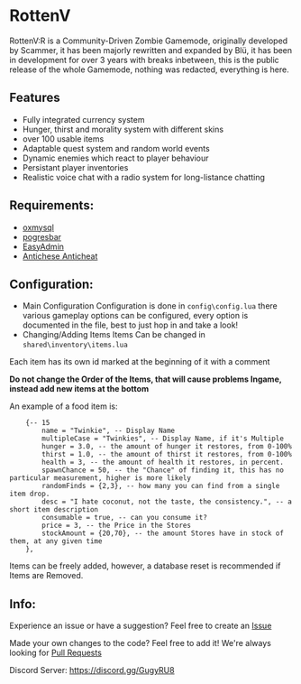 # RottenV
RottenV:R is a Community-Driven Zombie Gamemode, originally developed by Scammer, it has been majorly rewritten and expanded by Blü, it has been in development for over 3 years with breaks inbetween, this is the public release of the whole Gamemode, nothing was redacted, everything is here.

## Features
- Fully integrated currency system
- Hunger, thirst and morality system with different skins
- over 100 usable items
- Adaptable quest system and random world events
- Dynamic enemies which react to player behaviour
- Persistant player inventories
- Realistic voice chat with a radio system for long-listance chatting


## Requirements:
* [oxmysql](https://github.com/overextended/oxmysql)
* [pogresbar](https://github.com/SWRP-PUBLIC/pogressBar)
* [EasyAdmin](https://github.com/Blumlaut/EasyAdmin)
* [Antichese Anticheat](https://github.com/Blumlaut/anticheese-anticheat)


## Configuration:
* Main Configuration
Configuration is done in `config\config.lua` there various gameplay options can be configured, every option is documented in the file, best to just hop in and take a look!
* Changing/Adding Items
Items Can be changed in `shared\inventory\items.lua`

Each item has its own id marked at the beginning of it with a comment

**Do not change the Order of the Items, that will cause problems Ingame, instead add new items at the bottom**

An example of a food item is:
```
	{-- 15
		name = "Twinkie", -- Display Name 
		multipleCase = "Twinkies", -- Display Name, if it's Multiple
		hunger = 3.0, -- the amount of hunger it restores, from 0-100%
		thirst = 1.0, -- the amount of thirst it restores, from 0-100%
		health = 3, -- the amount of health it restores, in percent.
		spawnChance = 50, -- the "Chance" of finding it, this has no particular measurement, higher is more likely
		randomFinds = {2,3}, -- how many you can find from a single item drop.
		desc = "I hate coconut, not the taste, the consistency.", -- a short item description
		consumable = true, -- can you consume it?
		price = 3, -- the Price in the Stores
		stockAmount = {20,70}, -- the amount Stores have in stock of them, at any given time
	},
```
Items can be freely added, however, a database reset is recommended if Items are Removed.


## Info:
Experience an issue or have a suggestion? Feel free to create an [Issue](https://github.com/Bluethefurry/RottenV/issues)

Made your own changes to the code? Feel free to add it! We're always looking for [Pull Requests](https://github.com/Bluethefurry/RottenV/pulls)

Discord Server: https://discord.gg/GugyRU8
